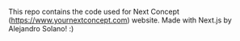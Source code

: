 This repo contains the code used for Next Concept (https://www.yournextconcept.com) website. Made with Next.js by Alejandro Solano! :)
